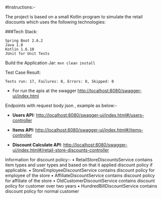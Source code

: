 #Instructions:-

The project is based on a small Kotlin program to simulate the retail discounts which uses the following technologies:

###Tech Stack:
```
Spring Boot 2.6.2
Java 1.8
Kotlin 1.6.10
JUnit for Unit Tests
```

Build the Application Jar:
```mvn clean install```

Test Case Result:

`Tests run: 17, Failures: 0, Errors: 0, Skipped: 0`


- For run the apis at the swagger 
[http://localhost:8080/swagger-ui/index.html]()

Endpoints with request body json , example as below:-

- **Users API:** [http://localhost:8080/swagger-ui/index.html#/users-controller]()

- **Items API:** [http://localhost:8080/swagger-ui/index.html#/items-controller]()

- **Discount Calculate API**: [http://localhost:8080/swagger-ui/index.html#/retail-store-discounts-controller]()

Information for discount policy:-
• RetailStoreDiscountsService contains item types and user types and based on that it applied discount policy if applicable.
• StoreEmployeeDiscountService contains discount policy for employee of the store
• AffiliateDiscountService contains discount policy for affiliate of the store
• OldCustomerDiscountService contains discount policy for customer over two years
• HundredBillDiscountService contains discount policy for normal customer